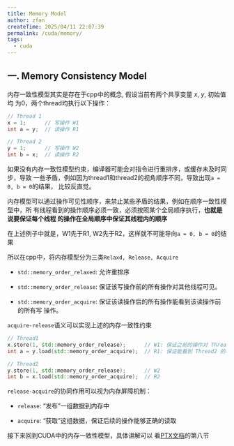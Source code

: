 ```yaml
---
title: Memory Model
author: zfan
createTime: 2025/04/11 22:07:39
permalink: /cuda/memory/
tags:
  - cuda
---
```


## 一. Memory Consistency Model

内存一致性模型其实是存在于cpp中的概念, 假设当前有两个共享变量 $x$, $y$, 初始值均
为0，两个thread均执行以下操作：

```cpp
// Thread 1
x = 1;      // 写操作 W1
int a = y;  // 读操作 R1

// Thread 2
y = 1;      // 写操作 W2
int b = x;  // 读操作 R2
```

如果没有内存一致性模型约束，编译器可能会对指令进行重排序，或缓存未及时同步，导致
一些矛盾，例如因为thread1和thread2的视角顺序不同，导致出现`a = 0, b = 0`的结果，
比较反直觉。

内存模型可以通过操作可见性顺序，来禁止某些矛盾的结果，例如在顺序一致性模型中，所
有线程看到的操作顺序必须一致，必须按照某个全局顺序执行，**也就是说要保证每个线程
的操作在全局顺序中保证其线程内的顺序**

在上述例子中就是，W1先于R1, W2先于R2，这样就不可能导向`a = 0, b = 0`的结果

所以在cpp中，将内存模型分为三类`Relaxd, Release, Acquire`

- `std::memory_order_relaxed`: 允许重排序

- `std::memory_order_release`: 保证该写操作前的所有操作对其他线程可见。

- `std::memory_order_acquire`: 保证该读操作后的所有操作能看到该读操作前的所有写
  操作。

`acquire-release`语义可以实现上述的内存一致性约束

```cpp
// Thread1
x.store(1, std::memory_order_release);      // W1: 保证之前的操作对 Thread2 可见
int a = y.load(std::memory_order_acquire);  // R1: 保证能看到 Thread2 的写操作

// Thread2
y.store(1, std::memory_order_release);      // W2
int b = x.load(std::memory_order_acquire);  // R2
```

`release-acquire`的协同作用可以视为内存屏障机制：

- `release`: “发布”一组数据到内存中

- `acquire`: “获取”这组数据，保证后续的操作能够正确的读取

接下来回到CUDA中的内存一致性模型，具体讲解可以
看[PTX文档](https://docs.nvidia.com/cuda/pdf/ptx_isa_8.7.pdf)的第八节
